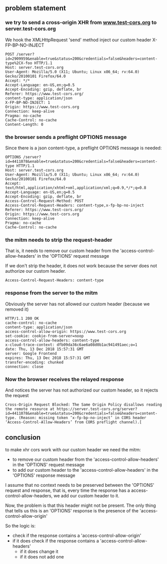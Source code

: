 ## problem statement

### we try to send a cross-origin XHR from www.test-cors.org to server.test-cors.org

We hook the XMLHttpRequest 'send' method inject our custom header X-FP-BP-NO-INJECT

    POST /server?id=2909959&enable=true&status=200&credentials=false&headers=content-type%2CX-foo HTTP/1.1
    Host: server.test-cors.org
    User-Agent: Mozilla/5.0 (X11; Ubuntu; Linux x86_64; rv:64.0) Gecko/20100101 Firefox/64.0
    Accept: */*
    Accept-Language: en-US,en;q=0.5
    Accept-Encoding: gzip, deflate, br
    Referer: https://www.test-cors.org/
    content-type: application/json
    X-FP-BP-NO-INJECT: 1
    Origin: https://www.test-cors.org
    Connection: keep-alive
    Pragma: no-cache
    Cache-Control: no-cache
    Content-Length: 0


### the browser sends a preflight OPTIONS message

Since there is a json content-type, a preflight OPTIONS message is needed:

    OPTIONS /server?id=4411078&enable=true&status=200&credentials=false&headers=content-type HTTP/1.1
    Host: server.test-cors.org
    User-Agent: Mozilla/5.0 (X11; Ubuntu; Linux x86_64; rv:64.0) Gecko/20100101 Firefox/64.0
    Accept: text/html,application/xhtml+xml,application/xml;q=0.9,*/*;q=0.8
    Accept-Language: en-US,en;q=0.5
    Accept-Encoding: gzip, deflate, br
    Access-Control-Request-Method: POST
    Access-Control-Request-Headers: content-type,x-fp-bp-no-inject
    Referer: https://www.test-cors.org/
    Origin: https://www.test-cors.org
    Connection: keep-alive
    Pragma: no-cache
    Cache-Control: no-cache

### the mitm needs to strip the request-header

That is, it needs to remove our custom header from the
'access-control-allow-headers' in the 'OPTIONS' request message

If we don't strip the header, it does not work because the server does
not authorize our custom header.

    Access-Control-Request-Headers: content-type


### response from the server to the mitm

Obviously the server has not allowed our custom header (because we removed it)

    HTTP/1.1 200 OK
    cache-control: no-cache
    content-type: application/json
    access-control-allow-origin: https://www.test-cors.org
    set-cookie: cookie-from-server=noop
    access-control-allow-headers: content-type
    x-cloud-trace-context: dfb09da36c6ae6a08d0b1ac941491aec;o=1
    date: Thu, 13 Dec 2018 15:57:31 GMT
    server: Google Frontend
    expires: Thu, 13 Dec 2018 15:57:31 GMT
    transfer-encoding: chunked
    connection: close

### Now the browser receives the relayed response

And notices the server has not authorized our custom header, so it
rejects the request

    Cross-Origin Request Blocked: The Same Origin Policy disallows reading the remote resource at https://server.test-cors.org/server?id=4411078&enable=true&status=200&credentials=false&headers=content-type. (Reason: missing token ‘x-fp-bp-no-inject’ in CORS header ‘Access-Control-Allow-Headers’ from CORS preflight channel).[


## conclusion

to make xhr cors work with our custom header we need the mitm:

- to remove our custom header from the 'access-control-allow-headers' in the 'OPTIONS' request message
- to add our custom header to the 'access-control-allow-headers' in the 'OPTIONS' response message

I assume that no context needs to be preserved between the 'OPTIONS'
request and response, that is, every time the response has a
access-control-allow-headers, we add our custom header to it.

Now, the problem is that this header might not be present. The only
thing that tells us this is an 'OPTIONS' response is the presence of
the 'access-control-allow-origin'

So the logic is:

- check if the response contains a 'access-control-allow-origin'
- if it does check if the response contains a 'access-control-allow-headers'
   - if it does change it
   - if it does not add one
